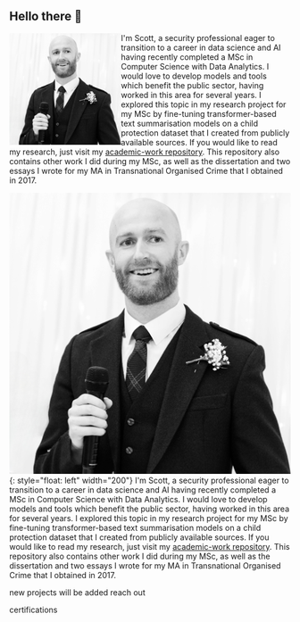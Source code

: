 ## Hello there 👋

<img align="left" src="https://github.com/sc6156/sc6156/blob/main/profile.jpg" alt="profile_pic" width="200"/>

I'm Scott, a security professional eager to transition to a career in data science and AI having recently completed a MSc in Computer Science with Data Analytics. I would love to develop models and tools which benefit the public sector, having worked in this area for several years. I explored this topic in my research project for my MSc by fine-tuning transformer-based text summarisation models on a child protection dataset that I created from publicly available sources. If you would like to read my research, just visit my [academic-work repository](https://github.com/sc6156/academic-work/tree/main). This repository also contains other work I did during my MSc, as well as the dissertation and two essays I wrote for my MA in Transnational Organised Crime that I obtained in 2017.  



![image](https://github.com/sc6156/sc6156/blob/main/profile.jpg){: style="float: left" width="200"}
I'm Scott, a security professional eager to transition to a career in data science and AI having recently completed a MSc in Computer Science with Data Analytics. I would love to develop models and tools which benefit the public sector, having worked in this area for several years. I explored this topic in my research project for my MSc by fine-tuning transformer-based text summarisation models on a child protection dataset that I created from publicly available sources. If you would like to read my research, just visit my [academic-work repository](https://github.com/sc6156/academic-work/tree/main). This repository also contains other work I did during my MSc, as well as the dissertation and two essays I wrote for my MA in Transnational Organised Crime that I obtained in 2017. 

new projects will be added 
reach out

certifications 
